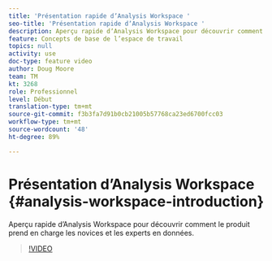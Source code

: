 ```yaml
---
title: 'Présentation rapide dʼAnalysis Workspace '
seo-title: 'Présentation rapide dʼAnalysis Workspace '
description: Aperçu rapide dʼAnalysis Workspace pour découvrir comment le produit prend en charge les novices et les experts en données.
feature: Concepts de base de l’espace de travail
topics: null
activity: use
doc-type: feature video
author: Doug Moore
team: TM
kt: 3268
role: Professionnel
level: Début
translation-type: tm+mt
source-git-commit: f3b3fa7d91b0cb21005b57768ca23ed6700fcc03
workflow-type: tm+mt
source-wordcount: '48'
ht-degree: 89%

---
```



# Présentation dʼAnalysis Workspace {#analysis-workspace-introduction}

Aperçu rapide dʼAnalysis Workspace pour découvrir comment le produit prend en charge les novices et les experts en données.

>[!VIDEO](https://video.tv.adobe.com/v/28165/?quality=12)
